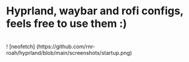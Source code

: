 # Hyprland, waybar and rofi configs, feels free to use them :)
<br>
! [neofetch] (https://github.com/rnr-roah/hyprland/blob/main/screenshots/startup.png)
